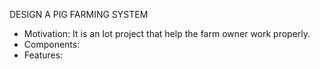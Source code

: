 DESIGN A PIG FARMING SYSTEM

- Motivation: It is an Iot project that help the farm owner work properly.
- Components:
- Features: 
